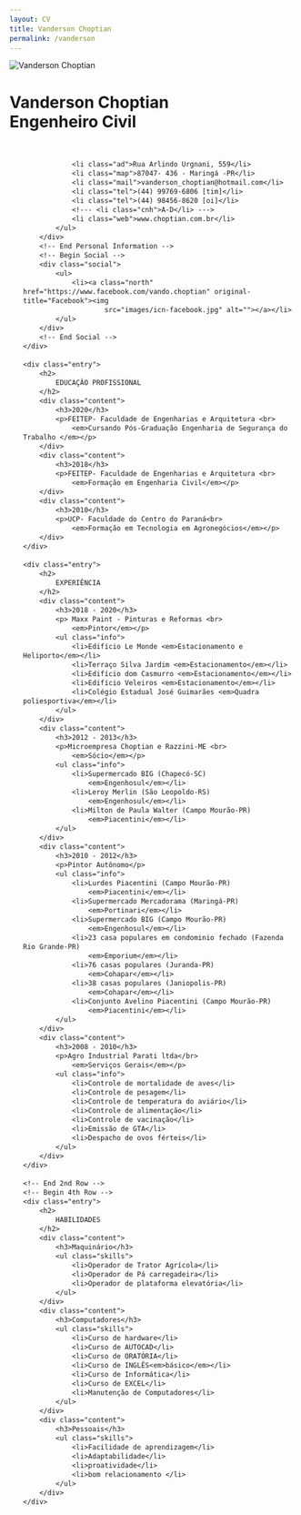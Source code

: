 ```yaml
---
layout: CV
title: Vanderson Choptian
permalink: /vanderson
---
```


<div id="paper-mid">
    <div class="entry">
        <!-- Begin Image -->
        <img class="portrait"
             src="https://scontent.fpmw1-1.fna.fbcdn.net/v/t1.0-9/46315068_2226975534001680_1293611576523227136_n.jpg?_nc_cat=101&_nc_ht=scontent.fpmw1-1.fna&oh=fe54b6c73b77452286365958a2d7b6d3&oe=5CD2A095"
             alt="Vanderson Choptian">
        <!-- End Image -->
        <!-- Begin Personal Information -->
        <div class="self">
            <h1>
                Vanderson Choptian
                <br>
                <span>Engenheiro Civil</span>
            </h1>
             <br>
            <ul>
                
                <li class="ad">Rua Arlindo Urgnani, 559</li>
                <li class="map">87047- 436 - Maringá -PR</li>
                <li class="mail">vanderson_choptian@hotmail.com</li>
                <li class="tel">(44) 99769-6806 [tim]</li>
                <li class="tel">(44) 98456-8620 [oi]</li>
                <!--- <li class="cnh">A-D</li> --->
                <li class="web">www.choptian.com.br</li>
            </ul>
        </div>
        <!-- End Personal Information -->
        <!-- Begin Social -->
        <div class="social">
            <ul>
                <li><a class="north" href="https://www.facebook.com/vando.choptian" original-title="Facebook"><img
                        src="images/icn-facebook.jpg" alt=""></a></li>
            </ul>
        </div>
        <!-- End Social -->
    </div>

    <div class="entry">
        <h2>
            EDUCAÇÂO PROFISSIONAL
        </h2>
        <div class="content">
            <h3>2020</h3>
            <p>FEITEP- Faculdade de Engenharias e Arquitetura <br>
                <em>Cursando Pós-Graduação Engenharia de Segurança do Trabalho </em></p>
        </div>
        <div class="content">
            <h3>2018</h3>
            <p>FEITEP- Faculdade de Engenharias e Arquitetura <br>
                <em>Formação em Engenharia Civil</em></p>
        </div>
        <div class="content">
            <h3>2010</h3>
            <p>UCP- Faculdade do Centro do Paraná<br>
                <em>Formação em Tecnologia em Agronegócios</em></p>
        </div>
    </div>

    <div class="entry">
        <h2>
            EXPERIÊNCIA
        </h2>
        <div class="content">
            <h3>2018 - 2020</h3>
            <p> Maxx Paint - Pinturas e Reformas <br>
                <em>Pintor</em></p>
            <ul class="info">
                <li>Edifício Le Monde <em>Estacionamento e Heliporto</em></li>
                <li>Terraço Silva Jardim <em>Estacionamento</em></li>
                <li>Edifício dom Casmurro <em>Estacionamento</em></li>
                <li>Edifício Veleiros <em>Estacionamento</em></li>
                <li>Colégio Estadual José Guimarães <em>Quadra poliesportiva</em></li>
            </ul>
        </div>
        <div class="content">
            <h3>2012 - 2013</h3>
            <p>Microempresa Choptian e Razzini-ME <br>
                <em>Sócio</em></p>
            <ul class="info">
                <li>Supermercado BIG (Chapecó-SC)
                    <em>Engenhosul</em></li>
                <li>Leroy Merlin (São Leopoldo-RS)
                    <em>Engenhosul</em></li>
                <li>Milton de Paula Walter (Campo Mourão-PR)
                    <em>Piacentini</em></li>
            </ul>
        </div>
        <div class="content">
            <h3>2010 - 2012</h3>
            <p>Pintor Autônomo</p>
            <ul class="info">
                <li>Lurdes Piacentini (Campo Mourão-PR)
                    <em>Piacentini</em></li>
                <li>Supermercado Mercadorama (Maringá-PR)
                    <em>Portinari</em></li>
                <li>Supermercado BIG (Campo Mourão-PR)
                    <em>Engenhosul</em></li>
                <li>23 casa populares em condominio fechado (Fazenda Rio Grande-PR)
                    <em>Emporium</em></li>
                <li>76 casas populares (Juranda-PR)
                    <em>Cohapar</em></li>
                <li>38 casas populares (Janiopolis-PR)
                    <em>Cohapar</em></li>
                <li>Conjunto Avelino Piacentini (Campo Mourão-PR)
                    <em>Piacentini</em></li>
            </ul>
        </div>
        <div class="content">
            <h3>2008 - 2010</h3>
            <p>Agro Industrial Parati ltda</br>
                <em>Serviços Gerais</em></p>
            <ul class="info">
                <li>Controle de mortalidade de aves</li>
                <li>Controle de pesagem</li>
                <li>Controle de temperatura do aviário</li>
                <li>Controle de alimentação</li>
                <li>Controle de vacinação</li>
                <li>Emissão de GTA</li>
                <li>Despacho de ovos férteis</li>
            </ul>
        </div>
    </div>

    <!-- End 2nd Row -->
    <!-- Begin 4th Row -->
    <div class="entry">
        <h2>
            HABILIDADES
        </h2>
        <div class="content">
            <h3>Maquinário</h3>
            <ul class="skills">
                <li>Operador de Trator Agrícola</li>
                <li>Operador de Pá carregadeira</li>
                <li>Operador de plataforma elevatória</li>
            </ul>
        </div>
        <div class="content">
            <h3>Computadores</h3>
            <ul class="skills">
                <li>Curso de hardware</li>
                <li>Curso de AUTOCAD</li>
                <li>Curso de ORATÓRIA</li>
                <li>Curso de INGLÊS<em>básico</em></li>
                <li>Curso de Informática</li>
                <li>Curso de EXCEL</li>
                <li>Manutenção de Computadores</li>
            </ul>
        </div>
        <div class="content">
            <h3>Pessoais</h3>
            <ul class="skills">
                <li>Facilidade de aprendizagem</li>
                <li>Adaptabilidade</li>
                <li>proatividade</li>
                <li>bom relacionamento </li>
            </ul>
        </div>
    </div>
</div>
